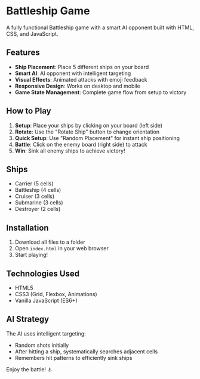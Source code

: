 # Battleship Game

A fully functional Battleship game with a smart AI opponent built with HTML, CSS, and JavaScript.

## Features

- **Ship Placement**: Place 5 different ships on your board
- **Smart AI**: AI opponent with intelligent targeting
- **Visual Effects**: Animated attacks with emoji feedback
- **Responsive Design**: Works on desktop and mobile
- **Game State Management**: Complete game flow from setup to victory

## How to Play

1. **Setup**: Place your ships by clicking on your board (left side)
2. **Rotate**: Use the "Rotate Ship" button to change orientation
3. **Quick Setup**: Use "Random Placement" for instant ship positioning
4. **Battle**: Click on the enemy board (right side) to attack
5. **Win**: Sink all enemy ships to achieve victory!

## Ships

- Carrier (5 cells)
- Battleship (4 cells)
- Cruiser (3 cells)
- Submarine (3 cells)
- Destroyer (2 cells)

## Installation

1. Download all files to a folder
2. Open `index.html` in your web browser
3. Start playing!

## Technologies Used

- HTML5
- CSS3 (Grid, Flexbox, Animations)
- Vanilla JavaScript (ES6+)

## AI Strategy

The AI uses intelligent targeting:
- Random shots initially
- After hitting a ship, systematically searches adjacent cells
- Remembers hit patterns to efficiently sink ships

Enjoy the battle! ⚓